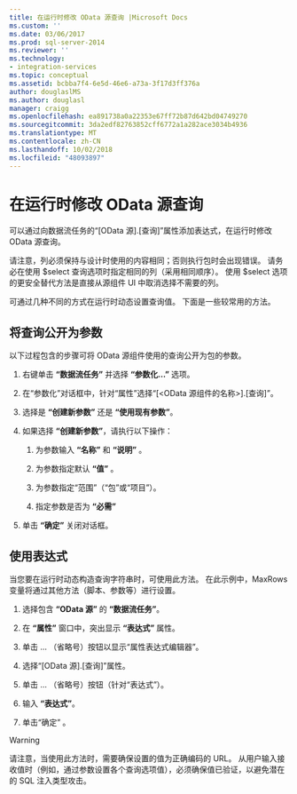 ```yaml
---
title: 在运行时修改 OData 源查询 |Microsoft Docs
ms.custom: ''
ms.date: 03/06/2017
ms.prod: sql-server-2014
ms.reviewer: ''
ms.technology:
- integration-services
ms.topic: conceptual
ms.assetid: bcbba7f4-6e5d-46e6-a73a-3f17d3ff376a
author: douglaslMS
ms.author: douglasl
manager: craigg
ms.openlocfilehash: ea891738a0a22353e67ff72b87d642bd04749270
ms.sourcegitcommit: 3da2edf82763852cff6772a1a282ace3034b4936
ms.translationtype: MT
ms.contentlocale: zh-CN
ms.lasthandoff: 10/02/2018
ms.locfileid: "48093897"
---
```

# <a name="modify-odata-source-query-at-runtime"></a>在运行时修改 OData 源查询
  可以通过向数据流任务的“[OData 源].[查询]”属性添加表达式，在运行时修改 OData 源查询。  
  
 请注意，列必须保持与设计时使用的内容相同；否则执行包时会出现错误。 请务必在使用 $select 查询选项时指定相同的列（采用相同顺序）。 使用 $select 选项的更安全替代方法是直接从源组件 UI 中取消选择不需要的列。  
  
 可通过几种不同的方式在运行时动态设置查询值。 下面是一些较常用的方法。  
  
## <a name="exposing-the-query-as-a-parameter"></a>将查询公开为参数  
 以下过程包含的步骤可将 OData 源组件使用的查询公开为包的参数。  
  
1.  右键单击 **“数据流任务”** 并选择 **“参数化…”** 选项。  
  
2.  在“参数化”对话框中，针对“属性”选择“[\<OData 源组件的名称>].[查询]”。  
  
3.  选择是 **“创建新参数”** 还是 **“使用现有参数”**。  
  
4.  如果选择 **“创建新参数”**，请执行以下操作：  
  
    1.  为参数输入 **“名称”** 和 **“说明”** 。  
  
    2.  为参数指定默认 **“值”** 。  
  
    3.  为参数指定“范围”（“包”或“项目”）。  
  
    4.  指定参数是否为 **“必需”**  
  
5.  单击 **“确定”** 关闭对话框。  
  
## <a name="using-an-expression"></a>使用表达式  
 当您要在运行时动态构造查询字符串时，可使用此方法。 在此示例中，MaxRows 变量将通过其他方法（脚本、参数等）进行设置。  
  
1.  选择包含 **“OData 源”** 的 **“数据流任务”**。  
  
2.  在 **“属性”** 窗口中，突出显示 **“表达式”** 属性。  
  
3.  单击 ... （省略号）按钮以显示“属性表达式编辑器”。  
  
4.  选择“[OData 源].[查询]”属性。  
  
5.  单击 ... （省略号）按钮（针对“表达式”）。  
  
6.  输入 **“表达式”**。  
  
7.  单击“确定” 。  
  
> [!WARNING]  
>  请注意，当使用此方法时，需要确保设置的值为正确编码的 URL。 从用户输入接收值时（例如，通过参数设置各个查询选项值），必须确保值已验证，以避免潜在的 SQL 注入类型攻击。  
  
  

